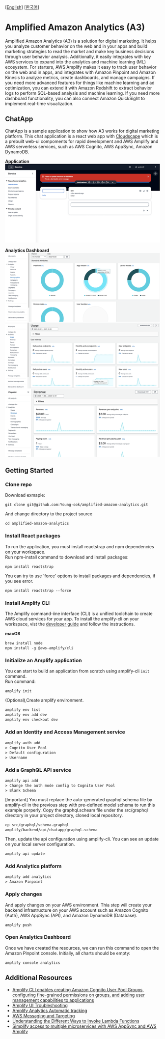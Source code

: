 [[English](README.md)] [[한국어](README.ko.md)]

# Amplified Amazon Analytics (A3)
Amplified Amazon Analytics (A3) is a solution for digital marketing. It helps you analyze customer behavior on the web and in your apps and build marketing strategies to read the market and make key business decisions through user behavior analysis. Additionally, it easily integrates with key AWS services to expand into the analytics and machine learning (ML) ecosystem. For starters, AWS Amplify makes it easy to track user behavior on the web and in apps, and integrates with Amazon Pinpoint and Amazon Kinesis to analyze metrics, create dashboards, and manage campaigns. If you need more advanced features for things like machine learning and ad optimization, you can extend it with Amazon Redshift to extract behavior logs to perform SQL-based analysis and machine learning. If you need more dashboard functionality, you can also connect Amazon QuickSight to implement real-time visualization.

## ChatApp
ChatApp is a sample application to show how A3 works for digital marketing platform. This chat application is a react web app with [Cloudscape](https://cloudscape.design/) which is a prebuilt web-ui compoments for rapid development and AWS Amplify and AWS serverless services, such as AWS Cognito, AWS AppSync, Amazon DynamoDB.

**Application**\
![chatapp-cloudscape-amplify](res/chatapp-cloudscape-amplify.png)

**Analytics Dashboard**\
![aws-pp-client-platform](res/aws-pp-client-platform.png)
![aws-pp-mau](res/aws-pp-mau.png)
![aws-pp-revenue](res/aws-pp-revenue.png)

## Getting Started
### Clone repo
Download exmaple:
```
git clone git@github.com:Young-ook/amplified-amazon-analytics.git
```
And change directory to the project source
```
cd amplified-amazon-analytics
```

### Install React packages
To run the application, you must install reactstrap and npm dependencies on your workspace.\
Run npm-install command to download and install packages:
```
npm install reactstrap
```
You can try to use 'force' options to install packages and dependencies, if you see error.
```
npm install reactstrap --force
```

### Install Amplify CLI
The Amplify command-iine interface (CLI) is a unified toolchain to create AWS cloud services for your app. To install the amplify-cli on your workspace, vist the [developer guide](https://docs.amplify.aws/cli/start/install/) and follow the instructions.

**macOS**
```
brew install node
npm install -g @aws-amplify/cli
```

### Initialize an Amplify application
You can start to build an application from scratch using amplify-cli `init` command.\
Run command:
```
amplify init
```
(Optional),Create amplify environment.
```
amplify env list
amplify env add dev
amplify env checkout dev
```
### Add an Identity and Access Management service
```
amplify auth add
> Cognito User Pool
> Default configuration
> Username
```

### Add a GraphQL API service
```
amplify api add
> Change the auth mode config to Cognito User Pool
> Blank Schema
```
[Important] You must replace the auto-generated graphql.schema file by amplify-cli in the previous step with pre-defined model schema to run this example porperly.
Copy the graphql.scheam file under the src/graphql directory in your project directory, cloned local repository.
```
cp src/graphql/schema.graphql amplify/backend/api/chatapp/graphql.schema
```
Then, update the api configuration using amplify-cli. You can see an update on your local server configuration. 
```
amplify api update
```

### Add Analytics platform
```
amplify add analytics
> Amazon Pinpoint
```

### Apply changes
And apply changes on your AWS environment. Thia step will create your backend infrastructure on your AWS account such as Amazon Cognito (Auth), AWS AppSync (API), and Amazon DynamoDB (Database).
```
amplify push
```

### Open Analytics Dashboard
Once we have created the resources, we can run this command to open the Amazon Pinpoint console. Initially, all charts should be empty:
```
amplify console analytics
```

## Additional Resources
- [Amplify CLI enables creating Amazon Cognito User Pool Groups, configuring fine-grained permissions on groups, and adding user management capabilities to applications](https://aws.amazon.com/ko/blogs/mobile/amplify-cli-enables-creating-amazon-cognito-user-pool-groups-configuring-fine-grained-permissions-on-groups-and-adding-user-management-capabilities-to-applications/)
- [Amplify UI Troubleshooting](https://ui.docs.amplify.aws/react/getting-started/troubleshooting)
- [Amplify Analytics Automatic tracking](https://docs.amplify.aws/lib/analytics/autotrack/q/platform/js/)
- [AWS Messaging and Targeting](https://aws.amazon.com/blogs/messaging-and-targeting/)
- [Understanding the Different Ways to Invoke Lambda Functions](https://aws.amazon.com/blogs/architecture/understanding-the-different-ways-to-invoke-lambda-functions/)
- [Simplify access to multiple microservices with AWS AppSync and AWS Amplify](https://aws.amazon.com/blogs/mobile/appsync-microservices/)
